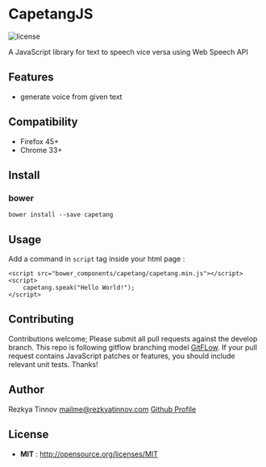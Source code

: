 # CapetangJS

![license](https://img.shields.io/npm/l/node-readme.svg)

A JavaScript library for text to speech vice versa using Web Speech API

## Features
- generate voice from given text

## Compatibility
- Firefox 45+
- Chrome 33+

## Install
### bower
`bower install --save capetang`

## Usage

Add a command in `script` tag inside your html page :
```
<script src="bower_components/capetang/capetang.min.js"></script>
<script>
    capetang.speak("Hello World!");
</script>
```

## Contributing

Contributions welcome; Please submit all pull requests against the develop branch. This repo is following gitflow branching model [GitFLow](https://datasift.github.io/gitflow/IntroducingGitFlow.html). If your pull request contains JavaScript patches or features, you should include relevant unit tests. Thanks!

## Author

Rezkya Tinnov <mailme@rezkyatinnov.com> [Github Profile](http://github.com/rezkyatinnov)

## License

 - **MIT** : http://opensource.org/licenses/MIT

